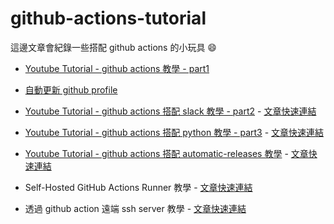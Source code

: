 # github-actions-tutorial

這邊文章會紀錄一些搭配 github actions 的小玩具 :smile:

* [Youtube Tutorial - github actions 教學 - part1](https://youtu.be/a-EiC_Ll3EM)

* [自動更新 github profile](https://github.com/twtrubiks/twtrubiks)

* [Youtube Tutorial - github actions 搭配 slack 教學 - part2](https://youtu.be/Se5UZipBnBI) - [文章快速連結](https://github.com/twtrubiks/github-actions-tutorial/blob/main/github_slack_notification/.github/workflows/slack.yml)

* [Youtube Tutorial - github actions 搭配 python 教學 - part3](https://youtu.be/VRgW1lcIg_A) - [文章快速連結](https://github.com/twtrubiks/github-actions-tutorial/blob/main/github_python_slack)

* [Youtube Tutorial - github actions 搭配 automatic-releases 教學](https://youtu.be/pCnGcLj_3Lg) - [文章快速連結](https://github.com/twtrubiks/github-actions-tutorial/blob/main/automatic-releases)

* Self-Hosted GitHub Actions Runner 教學 - [文章快速連結](https://github.com/twtrubiks/github-actions-tutorial/blob/main/self-hosted-gitHub-actions-runner)

* 透過 github action 遠端 ssh server 教學 - [文章快速連結](https://github.com/twtrubiks/github-actions-tutorial/tree/main/ssh-server-github-action)